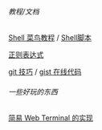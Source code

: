 
###### 教程/文档

[Shell 菜鸟教程](https://www.runoob.com/linux/linux-shell.html) / 
[Shell脚本](科技/coding/Shell脚本.md) 

[正则表达式](科技/coding/allgemein/regex.md) 

[git 技巧](科技/coding/allgemein/git技巧.md) / [gist 在线代码](https://gist.github.com/maiernte)

###### 一些好玩的东西

[简易 Web Terminal 的实现](https://ntzyz.io/post/implementation-of-web-terminal)




